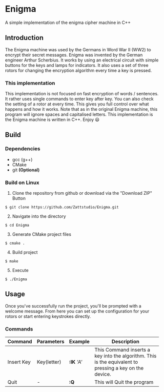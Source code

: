 # Enigma
A simple implementation of the enigma cipher machine in C++

## Introduction
The Enigma machine was used by the Germans in Word War II (WW2) to encrypt their secret messages.  Enigma was invented by the German engineer Arthur Scherbius. It works by using an electrical circuit with simple buttons for the keys and lamps for indicators. It also uses a set of three rotors for changing the encryption algorithm every time a key is pressed.
### This implementation
This implementation is not focused on fast encryption of words / sentences. It rather uses single commands to enter key after key. You can also check the setting of a rotor at every time. This gives you full control over what happens and how it works.
Note that as in the original Enigma machine, this program will ignore spaces and capitalised letters. This implementation is the Enigma machine is written in C++. 
Enjoy :smiley:

## Build
### Dependencies 
* gcc (g++)
* CMake
* git **(Optional)**

### Build on Linux
1. Clone the repository from github or download via the "Download ZIP" Button
```console
$ git clone https://github.com/Zattstudio/Enigma.git
```
2. Navigate into the directory
```console
$ cd Enigma
```
3. Generate CMake project files
```console
$ cmake .
```
4. Build project
```console
$ make
```
5. Execute
```console
$ ./Enigma
```
## Usage
Once you've successfully run the project, you'll be prompted with a welcome message. From here you can set up the configuration for your rotors or start entering keystrokes directly.
### Commands
|Command    |Parameters |Example    |Description|
|---        |---        |---        |---        |
|Insert Key |Key(letter)|**:IK** _'A'_    |This Command inserts a key into the algorithm. This is the equivalent to pressing a key on the device.
|Quit       |-          |**:Q**     | This will Quit the program
